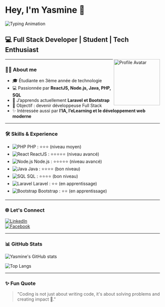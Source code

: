 # Hey, I'm Yasmine 👋  
![Typing Animation](https://readme-typing-svg.demolab.com?font=Fira+Code&pause=1000&color=FF5733&width=435&lines=Full+Stack+Developer;Student+in+Technology;Passionate+about+AI+%26+Web+Dev)

## 💻 Full Stack Developer | Student | Tech Enthusiast  
<img src="https://img.freepik.com/premium-vector/portrait-jeune-femme-gaie-lunettes-dans-vetements-style-decontracte-isole-illustration-vectorielle_22926546.jpg" 
     alt="Profile Avatar" width="150" align="right" />

---

### 👩‍🎓 About me
- 🎓 Étudiante en 3ème année de technologie  
- 💻 Passionnée par **ReactJS, Node.js, Java, PHP, SQL**  
- 🌱 J’apprends actuellement **Laravel et Bootstrap**  
- 🎯 Objectif : devenir développeuse Full Stack  
- ✨ Intéressée aussi par **l’IA, l’eLearning et le développement web moderne**  

---

### 🛠 Skills & Experience
- ![PHP](https://img.icons8.com/color/48/000000/php.png) PHP : ⭐⭐⭐ (niveau moyen)  
- ![React](https://img.icons8.com/color/48/000000/react-native.png) ReactJS : ⭐⭐⭐⭐⭐ (niveau avancé)  
- ![Node.js](https://img.icons8.com/color/48/000000/nodejs.png) Node.js : ⭐⭐⭐⭐⭐ (niveau avancé)  
- ![Java](https://img.icons8.com/color/48/000000/java-coffee-cup-logo.png) Java : ⭐⭐⭐⭐ (bon niveau)  
- ![SQL](https://img.icons8.com/color/48/000000/sql.png) SQL : ⭐⭐⭐⭐ (bon niveau)  
- ![Laravel](https://img.icons8.com/color/48/000000/laravel.png) Laravel : ⭐⭐ (en apprentissage)  
- ![Bootstrap](https://img.icons8.com/color/48/000000/bootstrap.png) Bootstrap : ⭐⭐ (en apprentissage)  

---

### 🌐 Let's Connect
[![LinkedIn](https://img.shields.io/badge/LinkedIn-Connect-blue?style=for-the-badge&logo=linkedin)](https://www.linkedin.com/in/yasmine-hassine-b56a122a5/)  
[![Facebook](https://img.shields.io/badge/Facebook-Connect-blue?style=for-the-badge&logo=facebook)](https://www.facebook.com/yasmine.hassine.645016)  

---

### 📊 GitHub Stats  
![Yasmine's GitHub stats](https://github-readme-stats.vercel.app/api?username=YasmineHassine&show_icons=true&theme=radical)  

![Top Langs](https://github-readme-stats.vercel.app/api/top-langs/?username=YasmineHassine&layout=compact&theme=radical)  

---

### ✨ Fun Quote
> "Coding is not just about writing code, it's about solving problems and creating impact 🚀."
